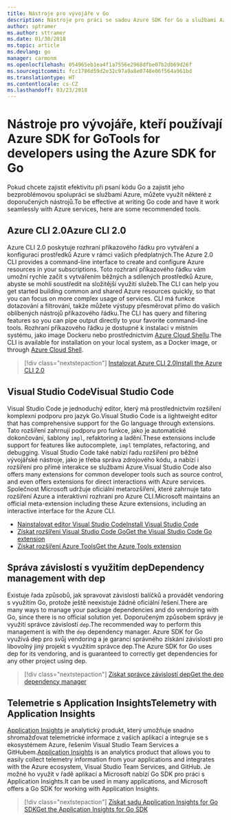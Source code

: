```yaml
---
title: Nástroje pro vývojáře v Go
description: Nástroje pro práci se sadou Azure SDK for Go a službami Azure
author: sptramer
ms.author: sttramer
ms.date: 01/30/2018
ms.topic: article
ms.devlang: go
manager: carmonm
ms.openlocfilehash: 054965eb1ea4f1a7556e2968dfbe07b2db69d26f
ms.sourcegitcommit: fcc1786d59d2e32c97a9a8e0748e06f564a961bd
ms.translationtype: HT
ms.contentlocale: cs-CZ
ms.lasthandoff: 03/23/2018
---
```

# <a name="tools-for-developers-using-the-azure-sdk-for-go"></a><span data-ttu-id="327f3-103">Nástroje pro vývojáře, kteří používají Azure SDK for Go</span><span class="sxs-lookup"><span data-stu-id="327f3-103">Tools for developers using the Azure SDK for Go</span></span>

<span data-ttu-id="327f3-104">Pokud chcete zajistit efektivitu při psaní kódu Go a zajistit jeho bezproblémovou spolupráci se službami Azure, můžete využít některé z doporučených nástrojů.</span><span class="sxs-lookup"><span data-stu-id="327f3-104">To be effective at writing Go code and have it work seamlessly with Azure services, here are some recommended tools.</span></span>

## <a name="azure-cli-20"></a><span data-ttu-id="327f3-105">Azure CLI 2.0</span><span class="sxs-lookup"><span data-stu-id="327f3-105">Azure CLI 2.0</span></span>

<span data-ttu-id="327f3-106">Azure CLI 2.0 poskytuje rozhraní příkazového řádku pro vytváření a konfiguraci prostředků Azure v rámci vašich předplatných.</span><span class="sxs-lookup"><span data-stu-id="327f3-106">The Azure 2.0 CLI provides a command-line interface to create and configure Azure resources in your subscriptions.</span></span> <span data-ttu-id="327f3-107">Toto rozhraní příkazového řádku vám umožní rychle začít s vytvářením běžných a sdílených prostředků Azure, abyste se mohli soustředit na složitější využití služeb.</span><span class="sxs-lookup"><span data-stu-id="327f3-107">The CLI can help you get started building common and shared Azure resources quickly, so that you can focus on more complex usage of services.</span></span> <span data-ttu-id="327f3-108">CLI má funkce dotazování a filtrování, takže můžete výstupy přesměrovat přímo do vašich oblíbených nástrojů příkazového řádku.</span><span class="sxs-lookup"><span data-stu-id="327f3-108">The CLI has query and filtering features so you can pipe output directly to your favorite command-line tools.</span></span> <span data-ttu-id="327f3-109">Rozhraní příkazového řádku je dostupné k instalaci v místním systému, jako image Dockeru nebo prostřednictvím [Azure Cloud Shellu](https://docs.microsoft.com/en-us/azure/cloud-shell/overview).</span><span class="sxs-lookup"><span data-stu-id="327f3-109">The CLI is available for installation on your local system, as a Docker image, or through [Azure Cloud Shell](https://docs.microsoft.com/en-us/azure/cloud-shell/overview).</span></span>

> [!div class="nextstepaction"]
> [<span data-ttu-id="327f3-110">Instalovat Azure CLI 2.0</span><span class="sxs-lookup"><span data-stu-id="327f3-110">Install the Azure CLI 2.0</span></span>](/cli/azure/install-azure-cli)

## <a name="visual-studio-code"></a><span data-ttu-id="327f3-111">Visual Studio Code</span><span class="sxs-lookup"><span data-stu-id="327f3-111">Visual Studio Code</span></span>

<span data-ttu-id="327f3-112">Visual Studio Code je jednoduchý editor, který má prostřednictvím rozšíření komplexní podporu pro jazyk Go.</span><span class="sxs-lookup"><span data-stu-id="327f3-112">Visual Studio Code is a lightweight editor that has comprehensive support for the Go language through extensions.</span></span> <span data-ttu-id="327f3-113">Tato rozšíření zahrnují podporu pro funkce, jako je automatické dokončování, šablony `impl`, refaktoring a ladění.</span><span class="sxs-lookup"><span data-stu-id="327f3-113">These extensions include support for features like autocomplete, `impl` templates, refactoring, and debugging.</span></span> <span data-ttu-id="327f3-114">Visual Studio Code také nabízí řadu rozšíření pro běžné vývojářské nástroje, jako je třeba správa zdrojového kódu, a nabízí i rozšíření pro přímé interakce se službami Azure.</span><span class="sxs-lookup"><span data-stu-id="327f3-114">Visual Studio Code also offers many extensions for common developer tools such as source control, and even offers extensions for direct interactions with Azure services.</span></span> <span data-ttu-id="327f3-115">Společnost Microsoft udržuje oficiální metarozšíření, které zahrnuje tato rozšíření Azure a interaktivní rozhraní pro Azure CLI.</span><span class="sxs-lookup"><span data-stu-id="327f3-115">Microsoft maintains an official meta-extension including these Azure extensions, including an interactive interface for the Azure CLI.</span></span>

* [<span data-ttu-id="327f3-116">Nainstalovat editor Visual Studio Code</span><span class="sxs-lookup"><span data-stu-id="327f3-116">Install Visual Studio Code</span></span>](https://code.visualstudio.com/Download)
* [<span data-ttu-id="327f3-117">Získat rozšíření Visual Studio Code Go</span><span class="sxs-lookup"><span data-stu-id="327f3-117">Get the Visual Studio Code Go extension</span></span>](https://code.visualstudio.com/docs/languages/go)
* [<span data-ttu-id="327f3-118">Získat rozšíření Azure Tools</span><span class="sxs-lookup"><span data-stu-id="327f3-118">Get the Azure Tools extension</span></span>](https://marketplace.visualstudio.com/items?itemName=ms-vscode.vscode-azureextensionpack)

## <a name="dependency-management-with-dep"></a><span data-ttu-id="327f3-119">Správa závislostí s využitím dep</span><span class="sxs-lookup"><span data-stu-id="327f3-119">Dependency management with dep</span></span>

<span data-ttu-id="327f3-120">Existuje řada způsobů, jak spravovat závislosti balíčků a provádět vendoring s využitím Go, protože ještě neexistuje žádné oficiální řešení.</span><span class="sxs-lookup"><span data-stu-id="327f3-120">There are many ways to manage your package dependencies and do vendoring with Go, since there is no official solution yet.</span></span> <span data-ttu-id="327f3-121">Doporučeným způsobem správy je využití správce závislostí `dep`.</span><span class="sxs-lookup"><span data-stu-id="327f3-121">The recommended way to perform this management is with the `dep` dependency manager.</span></span> <span data-ttu-id="327f3-122">Azure SDK for Go využívá dep pro svůj vendoring a je garancí správného získání závislostí pro libovolný jiný projekt s využitím správce dep.</span><span class="sxs-lookup"><span data-stu-id="327f3-122">The Azure SDK for Go uses dep for its vendoring, and is guaranteed to correctly get dependencies for any other project using dep.</span></span>

> [!div class="nextstepaction"]
> [<span data-ttu-id="327f3-123">Získat správce závislostí dep</span><span class="sxs-lookup"><span data-stu-id="327f3-123">Get the dep dependency manager</span></span>](https://github.com/tools/godep)

## <a name="telemetry-with-application-insights"></a><span data-ttu-id="327f3-124">Telemetrie s Application Insights</span><span class="sxs-lookup"><span data-stu-id="327f3-124">Telemetry with Application Insights</span></span>

<span data-ttu-id="327f3-125">[Application Insights](https://azure.microsoft.com/en-us/services/application-insights/) je analytický produkt, který umožňuje snadno shromažďovat telemetrické informace z vašich aplikací a integruje se s ekosystémem Azure, řešením Visual Studio Team Services a GitHubem.</span><span class="sxs-lookup"><span data-stu-id="327f3-125">[Application Insights](https://azure.microsoft.com/en-us/services/application-insights/) is an analytics product that allows you to easily collect telemetry information from your applications and integrates with the Azure ecosystem, Visual Studio Team Services, and GitHub.</span></span> <span data-ttu-id="327f3-126">Je možné ho využít v řadě aplikací a Microsoft nabízí Go SDK pro práci s Application Insights.</span><span class="sxs-lookup"><span data-stu-id="327f3-126">It can be used in many applications, and Microsoft offers a Go SDK for working with Application Insights.</span></span>

> [!div class="nextstepaction"]
> [<span data-ttu-id="327f3-127">Získat sadu Application Insights for Go SDK</span><span class="sxs-lookup"><span data-stu-id="327f3-127">Get the Application Insights for Go SDK</span></span>](https://github.com/Microsoft/ApplicationInsights-Go) 
